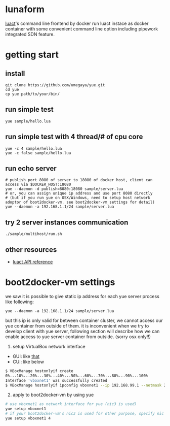 # lunaform
[luact](http://github.com/umegaya/luact)'s command line frontend by docker
run luact instace as docker container with some convenient command line option including pipework integrated SDN feature.

# getting start

## install
```
git clone https://github.com/umegaya/yue.git
cd yue
cp yue path/to/your/bin/
```

## run simple test
```
yue sample/hello.lua
```

## run simple test with 4 thread/# of cpu core
```
yue -c 4 sample/hello.lua
yue -c false sample/hello.lua
```

## run echo server
```
# publish port 8080 of server to 18080 of docker host, client can access via $DOCKER_HOST:18080
yue --daemon -d publish=8080:18080 sample/server.lua
# or, you can assign unique ip address and use port 8080 directly 
# (but if you run yue on OSX/Windows, need to setup host network adoptor of boot2docker-vm. see boot2docker-vm settings for detail)
yue --daemon -a 192.168.1.1/24 sample/server.lua
```

## try 2 server instances communication	
```
./sample/multihost/run.sh
```

## other resources
- [luact API reference](https://github.com/umegaya/luact#%E3%83%A2%E3%82%B8%E3%83%A5%E3%83%BC%E3%83%AB%E9%96%A2%E6%95%B0)


# boot2docker-vm settings
we saw it is possible to give static ip address for each yue server process like following:
```
yue --daemon -a 192.168.1.1/24 sample/server.lua
```
but this ip is only valid for between container cluster, we cannot access our yue container from outside of them.
it is inconvenient when we try to develop client with yue server, following section will describe how we can enable access to yue server container from outside. (sorry osx only!!)

1. setup VirtualBox network interface
- GUI: like [that](https://blog.apar.jp/linux/402/)
- CUI: like below
``` bash
$ VBoxManage hostonlyif create
0%...10%...20%...30%...40%...50%...60%...70%...80%...90%...100%
Interface 'vboxnet1' was successfully created
$ VBoxManage hostonlyif ipconfig vboxnet1 --ip 192.168.99.1 --netmask 255.255.255.0
```

2. apply to boot2docker-vm by using yue
``` bash
# use vboxnet1 as network interface for yue (nic3 is used)
yue setup vboxnet1
# if your boot2docker-vm's nic3 is used for other purpose, specify nic number as 2nd argument
yue setup vboxnet1 4
```






